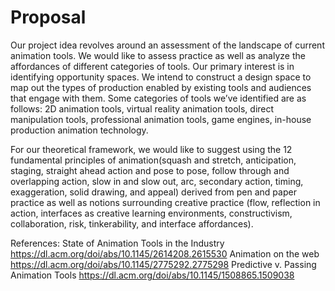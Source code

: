 # Proposal

Our project idea revolves around an assessment of the landscape of current animation tools. We would like to assess practice as well as analyze the affordances of different categories of tools. Our primary interest is in identifying opportunity spaces. We intend to construct a design space to map out the types of production enabled by existing tools and audiences that engage with them. Some categories of tools we’ve identified are as follows: 2D animation tools, virtual reality animation tools, direct manipulation tools, professional animation tools, game engines, in-house production animation technology.

For our theoretical framework, we would like to suggest using the 12 fundamental principles of animation(squash and stretch, anticipation, staging, straight ahead action and pose to pose, follow through and overlapping action, slow in and slow out, arc, secondary action, timing, exaggeration, solid drawing, and appeal) derived from pen and paper practice as well as notions surrounding creative practice (flow, reflection in action, interfaces as creative learning environments, constructivism, collaboration, risk, tinkerability, and interface affordances).

References:
State of Animation Tools in the Industry
https://dl.acm.org/doi/abs/10.1145/2614208.2615530
Animation on the web
https://dl.acm.org/doi/abs/10.1145/2775292.2775298
Predictive v. Passing Animation Tools
https://dl.acm.org/doi/abs/10.1145/1508865.1509038

